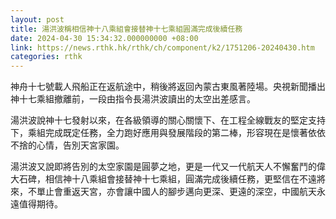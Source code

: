 ```yaml
---
layout: post
title: 湯洪波稱相信神十八乘組會接替神十七乘組圓滿完成後續任務
date: 2024-04-30 15:34:32.000000000 +08:00
link: https://news.rthk.hk/rthk/ch/component/k2/1751206-20240430.htm
categories: rthk
---
```


神舟十七號載人飛船正在返航途中，稍後將返回內蒙古東風著陸場。央視新聞播出神十七乘組撤離前，一段由指令長湯洪波讀出的太空出差感言。

湯洪波說神十七發射以來，在各級領導的關心關懷下、在工程全線戰友的堅定支持下，乘組完成既定任務，全力跑好應用與發展階段的第二棒，形容現在是懷著依依不捨的心情，告別天宮家園。

湯洪波又說即將告別的太空家園是圓夢之地，更是一代又一代航天人不懈奮鬥的偉大石碑，相信神十八乘組會接替神十七乘組，圓滿完成後續任務，更堅信在不遠將來，不單止會重返天宮，亦會讓中國人的腳步邁向更深、更遠的深空，中國航天永遠值得期待。
